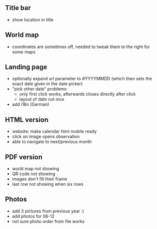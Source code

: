 ## Title bar
+ show location in title

## World map
+ coordinates are sometimes off, needed to tweak them to the right for some maps

## Landing page
+ optionally expand url parameter to #YYYYMMDD (which then sets the exact date given in the date picker)
+ "pick other date" problems:
  + only first click works, afterwards closes directly after click
  + layout of date not nice
+ add i18n (German)

## HTML version
+ website: make calendar html mobile ready
+ click on image opens observation
+ able to navigate to next/previous month

## PDF version
+ world map not showing
+ QR code not showing
+ images don't fill their frame
+ last row not showing when six rows

## Photos
+ add 3 pictures from previous year :)
+ add photos for 06-12
+ not sure photo order from file works